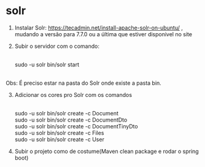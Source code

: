 # solr

1. Instalar Solr: https://tecadmin.net/install-apache-solr-on-ubuntu/ , mudando a versão para 7.7.0 ou a última que estiver disponivel no site
2. Subir o servidor com o comando:
   
   <br /> sudo -u solr bin/solr start
   
<br /> Obs: É preciso estar na pasta do Solr onde existe a pasta bin. 


3. Adicionar os cores pro Solr com os comandos

   <br /> sudo -u solr bin/solr create -c Document
   <br /> sudo -u solr bin/solr create -c DocumentDto
   <br /> sudo -u solr bin/solr create -c DocumentTinyDto
   <br /> sudo -u solr bin/solr create -c Files
   <br /> sudo -u solr bin/solr create -c User

4. Subir o projeto como de costume(Maven clean package e rodar o spring boot)
